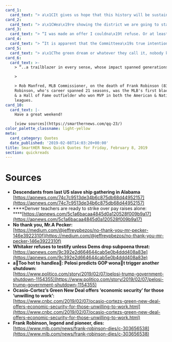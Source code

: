 ```yaml
---
card_1:
  card_text: "> a\x1CIt gives us hope that this history will be sustained and improved upon and captured and passed on from generation to generation.a\x1D\n> \n> Anderson Flen speaking about preserving the history of Africatown, Alabama, a town created by the 100+ last slaves kidnapped from West Africa to America in 1860 despite a law banning the slave trade. After the Civil War, the community built by freed slaves grew to more than 10,000 w/its own gova\x19t. Descendants will gather Saturday to celebrate their shared heritage."
card_2:
  card_text: "> a\x1CWea\x19re showing the district we are going to stand up for what we need.”\n> \n> Denver elementary school teacher Chris Christoff as 4,000+ teachers in the city vow to walk off the job Monday unless a deal can be reached to raise pay. The union says its incentive-based system is unfair. Last month, L.A. teachers went on strike successfully negotiating smaller class sizes, but ultimately accepted the 6% pay increase the district originally offered."
card_3:
  card_text: "> “I was made an offer I couldna\x19t refuse. Or at least thata\x19s what the top people at the National Enquirer thought.”\n> \n> Jeff Bezos, Amazon's founder & world's richest man, accusing AMI, the publisher of the National Enquirer, with extortion and blackmail, providing emails he says show its threats to publish nude photos he sent to his girlfriend. Bezos and his wife announced their divorce in January. The publisher has not responded."
card_4:
  card_text: "> “It is apparent that the Committeea\x19s true intention is not to discuss the great work of the Dept of Justice, but to create a public spectacle.”\n> \n> Acting Attorney General Matthew Whitaker on his plans to skip voluntary testimony before the House Judiciary Committee Friday unless it drops its threat of a subpoena. Whitaker, who was appointed by President Trump after AG Jeff Sessions resigned at Trump's request, was expected to take questions on Robert Mueller's special counsel investigation."
card_5:
  card_text: "> a\x1CThe green dream or whatever they call it, nobody knows what it is, but theya\x19re for it right?a\x1D\n> \n> House Speaker Nancy Pelosi (D-CA) dismissing fellow democrat Rep. Alexandria Ocasio-Corteza\x19s a\x1CGreen New Deal\" while launching a new committee focused on climate change. Rep. Ocasio-Cortez's (D-NY) plan aims for the U.S. to run solely on renewable energy in 10 years, while offering \"economic security\" to those \"unwilling to work.\""
card_6:
  card_text: >-
    > “..a trailblazer in every sense, whose impact spanned generations.”

    > 

    > Rob Manfred, MLB Commissioner, on the death of Frank Robinson (83).
    Robinson, who's career spanned 21 seasons, was the MLB's first black manager
    & a Hall of Fame outfielder who won MVP in both the American & National
    leagues.
card_10:
  card_text: |-
    Have a great weekend!

    [view sources](https://smarthernews.com/qq-23/)
color_palette_classname: light-yellow
meta:
  card_category: Quotes
  date_published: '2019-02-08T14:03:20+00:00'
title: SmartHER News Quick Quotes for Friday, February 8, 2019
section: quickreads
---
```

Sources
=======

*   **Descendants from last US slave ship gathering in Alabama**  
    [https://apnews.com/74c7c9513de34b6c875db68d44952157](https://apnews.com/74c7c9513de34b6c875db68d44952157)
*   ****Denver teachers are ready to strike over pay raises alone:  
    ****[https://apnews.com/5c1a6bacaa4845d0a120528f009b9a17](https://apnews.com/5c1a6bacaa4845d0a120528f009b9a17)
*   **No thank you, Mr.A Pecker:**  
    [https://medium.com/@jeffreypbezos/no-thank-you-mr-pecker-146e3922310f](https://medium.com/@jeffreypbezos/no-thank-you-mr-pecker-146e3922310f)
*   **Whitaker refuses to testify unless Dems drop subpoena threat:**  
    [https://apnews.com/9c392e2d664644cab5e0b4ddd408a83e](https://apnews.com/9c392e2d664644cab5e0b4ddd408a83e)
*   **aToo hot to handlea: Pelosi predicts GOP wonat trigger another shutdown:**  
    [https://www.politico.com/story/2019/02/07/pelosi-trump-government-shutdown-1154355](https://www.politico.com/story/2019/02/07/pelosi-trump-government-shutdown-1154355)
*   **Ocasio-Cortez’s Green New Deal offers ‘economic security’ for those ‘unwilling to work’:**  
    [https://www.cnbc.com/2019/02/07/ocasio-cortezs-green-new-deal-offers-economic-security-for-those-unwilling-to-work.html](https://www.cnbc.com/2019/02/07/ocasio-cortezs-green-new-deal-offers-economic-security-for-those-unwilling-to-work.html)
*   **Frank Robinson, legend and pioneer, dies:**  
    [https://www.mlb.com/news/frank-robinson-dies/c-303656538](https://www.mlb.com/news/frank-robinson-dies/c-303656538)